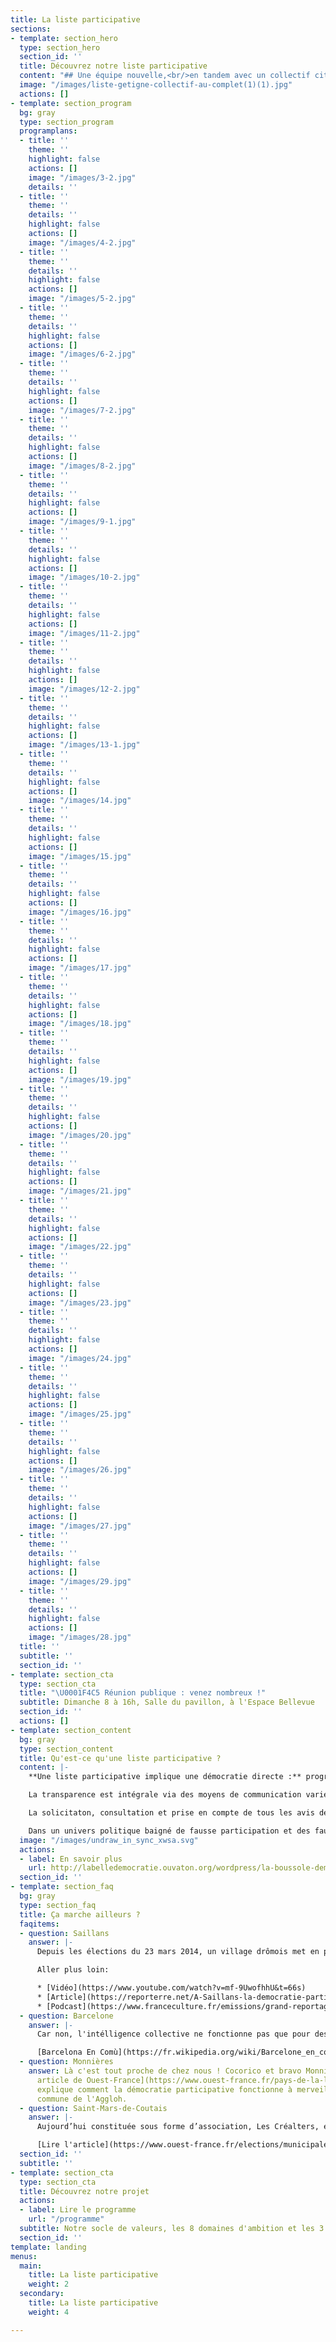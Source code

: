 ```yaml
---
title: La liste participative
sections:
- template: section_hero
  type: section_hero
  section_id: ''
  title: Découvrez notre liste participative
  content: "## Une équipe nouvelle,<br/>en tandem avec un collectif citoyen"
  image: "/images/liste-getigne-collectif-au-complet(1)(1).jpg"
  actions: []
- template: section_program
  bg: gray
  type: section_program
  programplans:
  - title: ''
    theme: ''
    highlight: false
    actions: []
    image: "/images/3-2.jpg"
    details: ''
  - title: ''
    theme: ''
    details: ''
    highlight: false
    actions: []
    image: "/images/4-2.jpg"
  - title: ''
    theme: ''
    details: ''
    highlight: false
    actions: []
    image: "/images/5-2.jpg"
  - title: ''
    theme: ''
    details: ''
    highlight: false
    actions: []
    image: "/images/6-2.jpg"
  - title: ''
    theme: ''
    details: ''
    highlight: false
    actions: []
    image: "/images/7-2.jpg"
  - title: ''
    theme: ''
    details: ''
    highlight: false
    actions: []
    image: "/images/8-2.jpg"
  - title: ''
    theme: ''
    details: ''
    highlight: false
    actions: []
    image: "/images/9-1.jpg"
  - title: ''
    theme: ''
    details: ''
    highlight: false
    actions: []
    image: "/images/10-2.jpg"
  - title: ''
    theme: ''
    details: ''
    highlight: false
    actions: []
    image: "/images/11-2.jpg"
  - title: ''
    theme: ''
    details: ''
    highlight: false
    actions: []
    image: "/images/12-2.jpg"
  - title: ''
    theme: ''
    details: ''
    highlight: false
    actions: []
    image: "/images/13-1.jpg"
  - title: ''
    theme: ''
    details: ''
    highlight: false
    actions: []
    image: "/images/14.jpg"
  - title: ''
    theme: ''
    details: ''
    highlight: false
    actions: []
    image: "/images/15.jpg"
  - title: ''
    theme: ''
    details: ''
    highlight: false
    actions: []
    image: "/images/16.jpg"
  - title: ''
    theme: ''
    details: ''
    highlight: false
    actions: []
    image: "/images/17.jpg"
  - title: ''
    theme: ''
    details: ''
    highlight: false
    actions: []
    image: "/images/18.jpg"
  - title: ''
    theme: ''
    details: ''
    highlight: false
    actions: []
    image: "/images/19.jpg"
  - title: ''
    theme: ''
    details: ''
    highlight: false
    actions: []
    image: "/images/20.jpg"
  - title: ''
    theme: ''
    details: ''
    highlight: false
    actions: []
    image: "/images/21.jpg"
  - title: ''
    theme: ''
    details: ''
    highlight: false
    actions: []
    image: "/images/22.jpg"
  - title: ''
    theme: ''
    details: ''
    highlight: false
    actions: []
    image: "/images/23.jpg"
  - title: ''
    theme: ''
    details: ''
    highlight: false
    actions: []
    image: "/images/24.jpg"
  - title: ''
    theme: ''
    details: ''
    highlight: false
    actions: []
    image: "/images/25.jpg"
  - title: ''
    theme: ''
    details: ''
    highlight: false
    actions: []
    image: "/images/26.jpg"
  - title: ''
    theme: ''
    details: ''
    highlight: false
    actions: []
    image: "/images/27.jpg"
  - title: ''
    theme: ''
    details: ''
    highlight: false
    actions: []
    image: "/images/29.jpg"
  - title: ''
    theme: ''
    details: ''
    highlight: false
    actions: []
    image: "/images/28.jpg"
  title: ''
  subtitle: ''
  section_id: ''
- template: section_cta
  type: section_cta
  title: "\U0001F4C5 Réunion publique : venez nombreux !"
  subtitle: Dimanche 8 à 16h, Salle du pavillon, à l'Espace Bellevue
  section_id: ''
  actions: []
- template: section_content
  bg: gray
  type: section_content
  title: Qu'est-ce qu'une liste participative ?
  content: |-
    **Une liste participative implique une démocratie directe :** programmes, projets et idées sont co-construits avec les citoyens volontaires pendant toute la durée du mandat.

    La transparence est intégrale via des moyens de communication variés et accessibles.

    La solicitaton, consultation et prise en compte de tous les avis des citoyens doit être respectée et l'équipe municipale est responsable de s'assurer que des moments d'échange et de débats aient lieu.

    Dans un univers politique baigné de fausse participation et des fausses concertations il existe des outils [**comme la boussole démocratique**](http://labelledemocratie.ouvaton.org/wordpress/la-boussole-democratique/) **pour permettre aux.** **candidat·e·s et aux électeurs·trices d’évaluer eux-mêmes le caractère participatif des listes** en se référant à des critères objectifs communs et vérifiables par tous.
  image: "/images/undraw_in_sync_xwsa.svg"
  actions:
  - label: En savoir plus
    url: http://labelledemocratie.ouvaton.org/wordpress/la-boussole-democratique/
  section_id: ''
- template: section_faq
  bg: gray
  type: section_faq
  title: Ça marche ailleurs ?
  faqitems:
  - question: Saillans
    answer: |-
      Depuis les élections du 23 mars 2014, un village drômois met en place une gouvernance collégiale et participative au service de la construction d’une démocratie vivante qui replace l’habitant dans sa fonction politique au service d’un bien-vivre-ensemble respectueux de l’humain et de son environnement.

      Aller plus loin:

      * [Vidéo](https://www.youtube.com/watch?v=mf-9UwofhhU&t=66s)
      * [Article](https://reporterre.net/A-Saillans-la-democratie-participative-nourrit-la-transition-ecologique?utm_source=newsletter&utm_medium=email&utm_campaign=nl_quotidienne)
      * [Podcast](https://www.franceculture.fr/emissions/grand-reportage/municipales-limportant-cest-de-participer)
  - question: Barcelone
    answer: |-
      Car non, l'intélligence collective ne fonctionne pas que pour des communes de la taille de nos communes ! À Barcelone, une liste participative est en place et ils ont largement fait évolué les mentalités en financant notamment le développement du logiciel [Decidim](https://decidim.org/) (plateforme "open source" de participation citoyenne).

      [Barcelona En Comù](https://fr.wikipedia.org/wiki/Barcelone_en_commun)
  - question: Monnières
    answer: Là c'est tout proche de chez nous ! Cocorico et bravo Monnières ! [Cet
      article de Ouest-France](https://www.ouest-france.fr/pays-de-la-loire/monnieres-44690/la-democratie-participative-fonctionne-et-est-appreciee-4516969)
      explique comment la démocratie participative fonctionne à merveille pour une
      commune de l'Aggloh.
  - question: Saint-Mars-de-Coutais
    answer: |-
      Aujourd’hui constituée sous forme d’association, Les Créalters, elle s’est lancée mi-janvier avec un après-midi d’échanges sur cinq thématiques identifiées à Saint-Mars-de-Coutais : participation citoyenne, vie associative, mobilité, éducation, enfance, aménagement et urbanisme...

      [Lire l'article](https://www.ouest-france.fr/elections/municipales/saint-mars-de-coutais-une-seconde-liste-se-prepare-6726315)
  section_id: ''
  subtitle: ''
- template: section_cta
  type: section_cta
  title: Découvrez notre projet
  actions:
  - label: Lire le programme
    url: "/programme"
  subtitle: Notre socle de valeurs, les 8 domaines d'ambition et les 3 grands projets
  section_id: ''
template: landing
menus:
  main:
    title: La liste participative
    weight: 2
  secondary:
    title: La liste participative
    weight: 4

---
```

